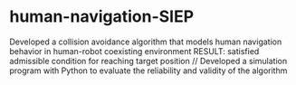 # human-navigation-SIEP
Developed a collision avoidance algorithm that models human navigation behavior in human-robot coexisting environment
RESULT: satisfied admissible condition for reaching target position //
Developed a simulation program with Python to evaluate the reliability and validity of the algorithm
